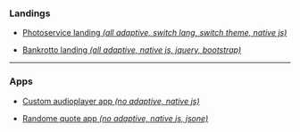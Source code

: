 ### Landings

* <a href="https://sashajozwiak.github.io/some-works/portfolio/" target="_blank">Photoservice landing <i>(all adaptive, switch lang, switch theme, native js)</i></a>

* <a href="https://sashajozwiak.github.io/some-works/bankrotto/" target="_blank">Bankrotto landing<i> (all adaptive, native js, jquery, bootstrap)</i></a>

---

### Apps

* <a href="https://sashajozwiak.github.io/some-works/js30-audio-player/" target="_blank">Custom audioplayer app <i>(no adaptive, native js)</i></a>

* <a href="https://sashajozwiak.github.io/some-works/random-jokes/" target="_blank">Randome quote app <i>(no adaptive, native js, jsone)</i></a>



